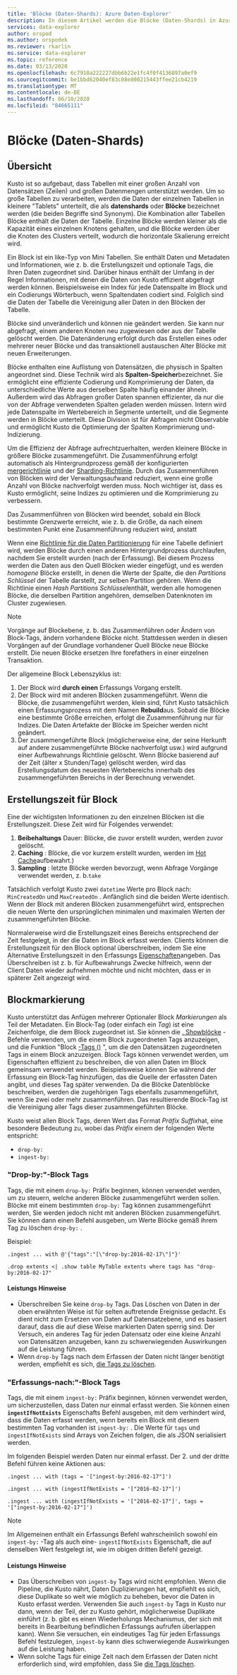 ```yaml
---
title: 'Blöcke (Daten-Shards): Azure Daten-Explorer'
description: In diesem Artikel werden die Blöcke (Daten-Shards) in Azure Daten-Explorer beschrieben.
services: data-explorer
author: orspod
ms.author: orspodek
ms.reviewer: rkarlin
ms.service: data-explorer
ms.topic: reference
ms.date: 03/13/2020
ms.openlocfilehash: 6c7910a222227dbb6b22e1fc4f0f4136897a0ef9
ms.sourcegitcommit: be1bbd62040ef83c08e800215443ffee21cb4219
ms.translationtype: MT
ms.contentlocale: de-DE
ms.lasthandoff: 06/10/2020
ms.locfileid: "84665111"
---
```

# <a name="extents-data-shards"></a>Blöcke (Daten-Shards)

## <a name="overview"></a>Übersicht

Kusto ist so aufgebaut, dass Tabellen mit einer großen Anzahl von Datensätzen (Zeilen) und großen Datenmengen unterstützt werden. Um so große Tabellen zu verarbeiten, werden die Daten der einzelnen Tabellen in kleinere "Tablets" unterteilt, die als **datenshards** oder **Blöcke** bezeichnet werden (die beiden Begriffe sind Synonym). Die Kombination aller Tabellen Blöcke enthält die Daten der Tabelle. Einzelne Blöcke werden kleiner als die Kapazität eines einzelnen Knotens gehalten, und die Blöcke werden über die Knoten des Clusters verteilt, wodurch die horizontale Skalierung erreicht wird.

Ein Block ist ein like-Typ von Mini Tabellen. Sie enthält Daten und Metadaten und Informationen, wie z. b. die Erstellungszeit und optionale Tags, die Ihren Daten zugeordnet sind. Darüber hinaus enthält der Umfang in der Regel Informationen, mit denen die Daten von Kusto effizient abgefragt werden können.
Beispielsweise ein Index für jede Datenspalte im Block und ein Codierungs Wörterbuch, wenn Spaltendaten codiert sind. Folglich sind die Daten der Tabelle die Vereinigung aller Daten in den Blöcken der Tabelle.

Blöcke sind unveränderlich und können nie geändert werden. Sie kann nur abgefragt, einem anderen Knoten neu zugewiesen oder aus der Tabelle gelöscht werden. Die Datenänderung erfolgt durch das Erstellen eines oder mehrerer neuer Blöcke und das transaktionell austauschen Alter Blöcke mit neuen Erweiterungen.

Blöcke enthalten eine Auflistung von Datensätzen, die physisch in Spalten angeordnet sind.
Diese Technik wird als **Spalten-Speicher**bezeichnet. Sie ermöglicht eine effiziente Codierung und Komprimierung der Daten, da unterschiedliche Werte aus derselben Spalte häufig einander ähneln. Außerdem wird das Abfragen großer Daten spannen effizienter, da nur die von der Abfrage verwendeten Spalten geladen werden müssen. Intern wird jede Datenspalte im Wertebereich in Segmente unterteilt, und die Segmente werden in Blöcke unterteilt. Diese Division ist für Abfragen nicht Observable und ermöglicht Kusto die Optimierung der Spalten Komprimierung und-Indizierung.

Um die Effizienz der Abfrage aufrechtzuerhalten, werden kleinere Blöcke in größere Blöcke zusammengeführt.
Die Zusammenführung erfolgt automatisch als Hintergrundprozess gemäß der konfigurierten [mergerichtlinie](mergepolicy.md) und der [Sharding-Richtlinie](shardingpolicy.md).
Durch das Zusammenführen von Blöcken wird der Verwaltungsaufwand reduziert, wenn eine große Anzahl von Blöcke nachverfolgt werden muss. Noch wichtiger ist, dass es Kusto ermöglicht, seine Indizes zu optimieren und die Komprimierung zu verbessern.

Das Zusammenführen von Blöcken wird beendet, sobald ein Block bestimmte Grenzwerte erreicht, wie z. b. die Größe, da nach einem bestimmten Punkt eine Zusammenführung reduziert wird, anstatt

Wenn eine [Richtlinie für die Daten Partitionierung](partitioningpolicy.md) für eine Tabelle definiert wird, werden Blöcke durch einen anderen Hintergrundprozess durchlaufen, nachdem Sie erstellt wurden (nach der Erfassung). Bei diesem Prozess werden die Daten aus den Quell Blöcken wieder eingefügt, und es werden *homogene* Blöcke erstellt, in denen die Werte der Spalte, die den *Partitions Schlüssel* der Tabelle darstellt, zur selben Partition gehören. Wenn die Richtlinie einen *Hash Partitions Schlüssel*enthält, werden alle homogenen Blöcke, die derselben Partition angehören, demselben Datenknoten im Cluster zugewiesen.

> [!NOTE]
> Vorgänge auf Blockebene, z. b. das Zusammenführen oder Ändern von Block-Tags, ändern vorhandene Blöcke nicht.
> Stattdessen werden in diesen Vorgängen auf der Grundlage vorhandener Quell Blöcke neue Blöcke erstellt. Die neuen Blöcke ersetzen Ihre forefathers in einer einzelnen Transaktion.

Der allgemeine Block Lebenszyklus ist:

1. Der Block wird **durch einen** Erfassungs Vorgang erstellt.
1. Der Block wird mit anderen Blöcken zusammengeführt. Wenn die Blöcke, die zusammengeführt werden, klein sind, führt Kusto tatsächlich einen Erfassungsprozess mit dem Namen **Rebuild**aus. Sobald die Blöcke eine bestimmte Größe erreichen, erfolgt die Zusammenführung nur für Indizes. Die Daten Artefakte der Blöcke im Speicher werden nicht geändert.
1. Der zusammengeführte Block (möglicherweise eine, der seine Herkunft auf andere zusammengeführte Blöcke nachverfolgt usw.) wird aufgrund einer Aufbewahrungs Richtlinie gelöscht. 
   Wenn Blöcke basierend auf der Zeit (älter x Stunden/Tage) gelöscht werden, wird das Erstellungsdatum des neuesten Wertebereichs innerhalb des zusammengeführten Bereichs in der Berechnung verwendet.

## <a name="extent-creation-time"></a>Erstellungszeit für Block

Eine der wichtigsten Informationen zu den einzelnen Blöcken ist die Erstellungszeit. Diese Zeit wird für Folgendes verwendet:

1. **Beibehaltungs** Dauer: Blöcke, die zuvor erstellt wurden, werden zuvor gelöscht.
1. **Caching** : Blöcke, die vor kurzem erstellt wurden, werden im [Hot Cache](cachepolicy.md)aufbewahrt.)
1. **Sampling** : letzte Blöcke werden bevorzugt, wenn Abfrage Vorgänge verwendet werden, z. b.`take`

Tatsächlich verfolgt Kusto zwei `datetime` Werte pro Block nach: `MinCreatedOn` und `MaxCreatedOn` .
Anfänglich sind die beiden Werte identisch. Wenn der Block mit anderen Blöcken zusammengeführt wird, entsprechen die neuen Werte den ursprünglichen minimalen und maximalen Werten der zusammengeführten Blöcke.

Normalerweise wird die Erstellungszeit eines Bereichs entsprechend der Zeit festgelegt, in der die Daten im Block erfasst werden. Clients können die Erstellungszeit für den Block optional überschreiben, indem Sie eine Alternative Erstellungszeit in den Erfassungs [Eigenschaften](../../ingestion-properties.md)angeben.
Das Überschreiben ist z. b. für Aufbewahrungs Zwecke hilfreich, wenn der Client Daten wieder aufnehmen möchte und nicht möchten, dass er in späterer Zeit angezeigt wird.

## <a name="extent-tagging"></a>Blockmarkierung

Kusto unterstützt das Anfügen mehrerer Optionaler Block *Markierungen* als Teil der Metadaten. Ein Block-Tag (oder einfach ein *Tag*) ist eine Zeichenfolge, die dem Block zugeordnet ist. Sie können die [. Showblöcke](extents-commands.md#show-extents) -Befehle verwenden, um die einem Block zugeordneten Tags anzuzeigen, und die Funktion "Block [-Tags ()](../query/extenttagsfunction.md) ", um die den Datensätzen zugeordneten Tags in einem Block anzuzeigen.
Block Tags können verwendet werden, um Eigenschaften effizient zu beschreiben, die von allen Daten im Block gemeinsam verwendet werden.
Beispielsweise können Sie während der Erfassung ein Block-Tag hinzufügen, das die Quelle der erfassten Daten angibt, und dieses Tag später verwenden. Da die Blöcke Datenblöcke beschreiben, werden die zugehörigen Tags ebenfalls zusammengeführt, wenn Sie zwei oder mehr zusammenführen. Das resultierende Block-Tag ist die Vereinigung aller Tags dieser zusammengeführten Blöcke.

Kusto weist allen Block Tags, deren Wert das Format *Präfix* *Suffix*hat, eine besondere Bedeutung zu, wobei das *Präfix* einem der folgenden Werte entspricht:

* `drop-by:`
* `ingest-by:`

### <a name="drop-by-extent-tags"></a>"Drop-by:"-Block Tags

Tags, die mit einem `drop-by:` Präfix beginnen, können verwendet werden, um zu steuern, welche anderen Blöcke zusammengeführt werden sollen. Blöcke mit einem bestimmten `drop-by:` Tag können zusammengeführt werden, Sie werden jedoch nicht mit anderen Blöcken zusammengeführt. Sie können dann einen Befehl ausgeben, um Werte Blöcke gemäß ihrem Tag zu löschen `drop-by:` .

Beispiel:

```kusto
.ingest ... with @'{"tags":"[\"drop-by:2016-02-17\"]"}'

.drop extents <| .show table MyTable extents where tags has "drop-by:2016-02-17" 
```

#### <a name="performance-notes"></a>Leistungs Hinweise

* Überschreiben Sie keine `drop-by` Tags. Das Löschen von Daten in der oben erwähnten Weise ist für selten auftretende Ereignisse gedacht. Es dient nicht zum Ersetzen von Daten auf Datensatzebene, und es basiert darauf, dass die auf diese Weise markierten Daten sperrig sind. Der Versuch, ein anderes Tag für jeden Datensatz oder eine kleine Anzahl von Datensätzen anzugeben, kann zu schwerwiegenden Auswirkungen auf die Leistung führen.
* Wenn `drop-by` Tags nach dem Erfassen der Daten nicht länger benötigt werden, empfiehlt es sich, [die Tags zu löschen](extents-commands.md#drop-extent-tags).

### <a name="ingest-by-extent-tags"></a>"Erfassungs-nach:"-Block Tags

Tags, die mit einem `ingest-by:` Präfix beginnen, können verwendet werden, um sicherzustellen, dass Daten nur einmal erfasst werden. Sie können einen **`ingestIfNotExists`** Eigenschafts Befehl ausgeben, mit dem verhindert wird, dass die Daten erfasst werden, wenn bereits ein Block mit diesem bestimmten Tag vorhanden ist `ingest-by:` .
Die Werte für `tags` und `ingestIfNotExists` sind Arrays von Zeichen folgen, die als JSON serialisiert werden.

Im folgenden Beispiel werden Daten nur einmal erfasst. Der 2. und der dritte Befehl führen keine Aktionen aus:

```kusto
.ingest ... with (tags = '["ingest-by:2016-02-17"]')

.ingest ... with (ingestIfNotExists = '["2016-02-17"]')

.ingest ... with (ingestIfNotExists = '["2016-02-17"]', tags = '["ingest-by:2016-02-17"]')
```

> [!NOTE]
> Im Allgemeinen enthält ein Erfassungs Befehl wahrscheinlich sowohl ein `ingest-by:` -Tag als auch eine- `ingestIfNotExists` Eigenschaft, die auf denselben Wert festgelegt ist, wie im obigen dritten Befehl gezeigt.

#### <a name="performance-notes"></a>Leistungs Hinweise

* Das Überschreiben von `ingest-by` Tags wird nicht empfohlen.
Wenn die Pipeline, die Kusto nährt, Daten Duplizierungen hat, empfiehlt es sich, diese Duplikate so weit wie möglich zu beheben, bevor die Daten in Kusto erfasst werden. Verwenden Sie auch `ingest-by` Tags in Kusto nur dann, wenn der Teil, der zu Kusto gehört, möglicherweise Duplikate einführt (z. b. gibt es einen Wiederholungs Mechanismus, der sich mit bereits in Bearbeitung befindlichen Erfassungs aufrufen überlappen kann). Wenn Sie versuchen, ein eindeutiges Tag für jeden Erfassungs Befehl festzulegen, `ingest-by` kann dies schwerwiegende Auswirkungen auf die Leistung haben.
* Wenn solche Tags für einige Zeit nach dem Erfassen der Daten nicht erforderlich sind, wird empfohlen, dass Sie [die Tags löschen](extents-commands.md#drop-extent-tags).
 

